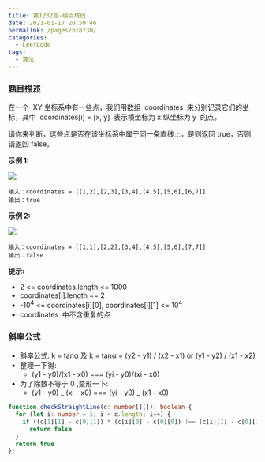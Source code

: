 ```yaml
---
title: 第1232题-缀点成线
date: 2021-01-17 20:59:46
permalink: /pages/b18730/
categories:
  - LeetCode
tags:
  - 算法
---
```


### [题目描述](https://leetcode-cn.com/problems/last-stone-weight/)

在一个  <span class="span-shadow">XY</span> 坐标系中有一些点，我们用数组  <span class="span-shadow">coordinates</span>  来分别记录它们的坐标，其中  <span class="span-shadow">coordinates[i] = [x, y]</span>  表示横坐标为 <span class="span-shadow">x</span> 纵坐标为 <span class="span-shadow">y</span>  的点。

请你来判断，这些点是否在该坐标系中属于同一条直线上，是则返回 <span class="span-shadow">true</span>，否则请返回 <span class="span-shadow">false</span>。

<!-- more -->

**示例 1:**

<img src="https://cdn.jsdelivr.net/gh/zhixiangyao/CDN/images/leetcode/check-if-it-is-a-straight-line-1.jpg" />

```
输入：coordinates = [[1,2],[2,3],[3,4],[4,5],[5,6],[6,7]]
输出：true
```

**示例 2:**

<img src="https://cdn.jsdelivr.net/gh/zhixiangyao/CDN/images/leetcode/check-if-it-is-a-straight-line-2.jpg" />

```
输入：coordinates = [[1,1],[2,2],[3,4],[4,5],[5,6],[7,7]]
输出：false
```

**提示:**

- <span class="span-shadow">2 <= coordinates.length <= 1000</span>
- <span class="span-shadow">coordinates[i].length == 2</span>
- <span class="span-shadow">-10<sup>4</sup> <= coordinates[i][0], coordinates[i][1] <= 10<sup>4</sup></span>
- <span class="span-shadow">coordinates</span>  中不含重复的点

### 斜率公式

- 斜率公式: k = tanα 及 k = tanα = (y2 - y1) / (x2 - x1) or (y1 - y2) / (x1 - x2)
- 整理一下得:
  - (y1 - y0)/(x1 - x0) === (yi - y0)/(xi - x0)
- 为了除数不等于 0 ,变形一下:
  - (y1 - y0) _ (xi - x0) === (yi - y0) _ (x1 - x0)

```TypeScript
function checkStraightLine(c: number[][]): boolean {
  for (let i: number = 1; i < c.length; i++) {
    if ((c[1][1] - c[0][1]) * (c[i][0] - c[0][0]) !== (c[i][1] - c[0][1]) * (c[1][0] - c[0][0]))
      return false
  }
  return true
};
```
